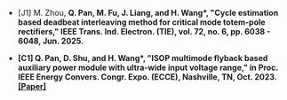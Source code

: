 - [J1] M. Zhou, <strong><strong>Q. Pan</strong>, M. Fu, J. Liang, and H. Wang*, "Cycle estimation based deadbeat interleaving method for critical mode totem-pole rectifiers," <strong><strong>IEEE Trans. Ind. Electron. (TIE)</strong>, vol. 72, no. 6, pp. 6038 - 6048, Jun. 2025.

- [C1] <strong><strong>Q. Pan</strong>, D. Shu, and H. Wang*, "ISOP multimode flyback based auxiliary power module with ultra-wide input voltage range," in Proc. <strong><strong>IEEE Energy Convers. Congr. Expo. (ECCE)</strong>, Nashville, TN, Oct. 2023. [[Paper]](https://ieeexplore.ieee.org/abstract/document/10362926)
